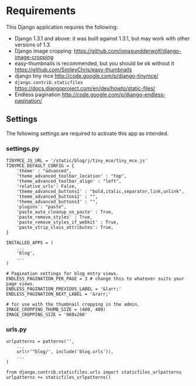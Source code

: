 # Requirements

This Django application requires the following:

* Django 1.3.1 and above: it was built against 1.3.1, but may work with other versions of 1.3.
* Django image cropping: https://github.com/jonasundderwolf/django-image-cropping
* easy-thumbnails is recommended, but you should be ok without it https://github.com/SmileyChris/easy-thumbnails
* django tiny mce http://code.google.com/p/django-tinymce/
* `django.contrib.staticfiles` https://docs.djangoproject.com/en/dev/howto/static-files/
* Endless pagination http://code.google.com/p/django-endless-pagination/


## Settings

The following settings are required to activate this app as intended.

### settings.py

	TINYMCE_JS_URL = '/static/blog/j/tiny_mce/tiny_mce.js'
	TINYMCE_DEFAULT_CONFIG = {
		'theme' : "advanced", 
		'theme_advanced_toolbar_location' : "top",
		'theme_advanced_toolbar_align' : "left",
		'relative_urls': False,
		'theme_advanced_buttons1' : "bold,italic,separator,link,unlink",
		'theme_advanced_buttons2' : "",
		'theme_advanced_buttons3' : "",
		'plugins': "paste",
		'paste_auto_cleanup_on_paste' : True,
		'paste_remove_styles' : True,
		'paste_remove_styles_if_webkit' : True,
	    'paste_strip_class_attributes': True,
	}

    INSTALLED_APPS = (
        ...
        'blog',
        ...
    )
    
    # Pagination settings for blog entry views.
	ENDLESS_PAGINATION_PER_PAGE = 3 # change this to whatever suits your page views.
	ENDLESS_PAGINATION_PREVIOUS_LABEL = '&larr;'
	ENDLESS_PAGINATION_NEXT_LABEL = '&rarr;'
    
    # for use with the thumbnail cropping in the admin.
    IMAGE_CROPPING_THUMB_SIZE = (400, 400)
	IMAGE_CROPPING_SIZE = '960x280'

### urls.py

    urlpatterns = patterns('',
	    ...
        url(r'^blog/', include('blog.urls')),
        ...
    )
    
    from django.contrib.staticfiles.urls import staticfiles_urlpatterns
    urlpatterns += staticfiles_urlpatterns()
